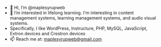 - 👋 Hi, I’m @maplesyrupweb
- 👀 I’m interested in lifelong learning. I'm interesting in content management systems, learning management systems, and audio visual systems.
-  Specifically, I like WordPress, Instructure, PHP, MySQL, JavaScript, Extron devices and Crestron devices
- 📫 Reach me at: maplesyrupweb@gmail.com

<!---
maplesyrupweb/maplesyrupweb is a ✨ special ✨ repository because its `README.md` (this file) appears on your GitHub profile.
You can click the Preview link to take a look at your changes.
--->
